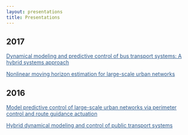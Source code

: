 ```yaml
---
layout: presentations
title: Presentations
---
```


## 2017

<a href="https://sirmatel.github.io/assets/files/MLD_HMPC_BTSs_IFAC2017.pdf" style="color: #2d5a8c; text-decoration:underline">Dynamical modeling and predictive control of bus transport systems: A hybrid systems approach</a>

<a href="https://sirmatel.github.io/assets/files/NMHE_of_LSUNs_mobilTUM2017.pdf" style="color: #2d5a8c; text-decoration:underline">Nonlinear moving horizon estimation for large-scale urban networks</a>

## 2016

<a href="https://sirmatel.github.io/assets/files/MPC_of_LSUNs_via_PCRG_CDC2016.pdf" style="color: #2d5a8c; text-decoration:underline">Model predictive control of large-scale urban networks via perimeter control and route guidance actuation</a>

<a href="https://sirmatel.github.io/assets/files/hybrid_PTS_mod_con_hEART2016.pdf" style="color: #2d5a8c; text-decoration:underline">Hybrid dynamical modeling and control of public transport systems</a>
